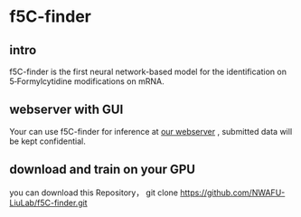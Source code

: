# f5C-finder
## intro
f5C-finder is the first neural network-based model for the identification on 5‑Formylcytidine modifications on mRNA.

## webserver with GUI
Your can use f5C-finder for inference at [our webserver](http://f5c.m6aminer.cn/)
, submitted data will be kept confidential.
## download and train on your GPU
you can download this Repository，
git clone https://github.com/NWAFU-LiuLab/f5C-finder.git
 
